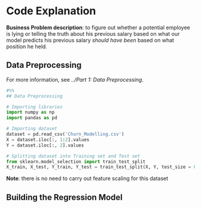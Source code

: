 # Code Explanation

**Business Problem description**: to figure out whether a potential employee is lying or telling the truth about his previous salary based on what our model predicts his previous salary *should have been* based on what position he held. 

## Data Preprocessing

For more information, see *../Part 1: Data Preprocessing*.

```python
#%%
## Data Preprocessing

# Importing libraries
import numpy as np
import pandas as pd

# Importing dataset
dataset = pd.read_csv('Churn_Modelling.csv')
X = dataset.iloc[:, 1:2].values
Y = dataset.iloc[:, 2].values

# Splitting dataset into Training set and Test set
from sklearn.model_selection import train_test_split
X_train, X_test, Y_train, Y_test = train_test_split(X, Y, test_size = 0.2, random_state = 0)
```

**Note**: there is no need to carry out feature scaling for this dataset

## Building the Regression Model
